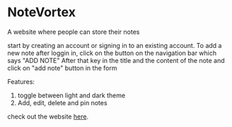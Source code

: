 # NoteVortex

A website where people can store their notes

start by creating an account or signing in to an existing account.
To add a new note after loggin in, click on the button on the navigation bar which says "ADD NOTE"
After that key in the title and the content of the note and click on "add note" button in the form

Features:
1) toggle between light and dark theme
2) Add, edit, delete and pin notes


check out the website [here](https://notevortex.onrender.com).

